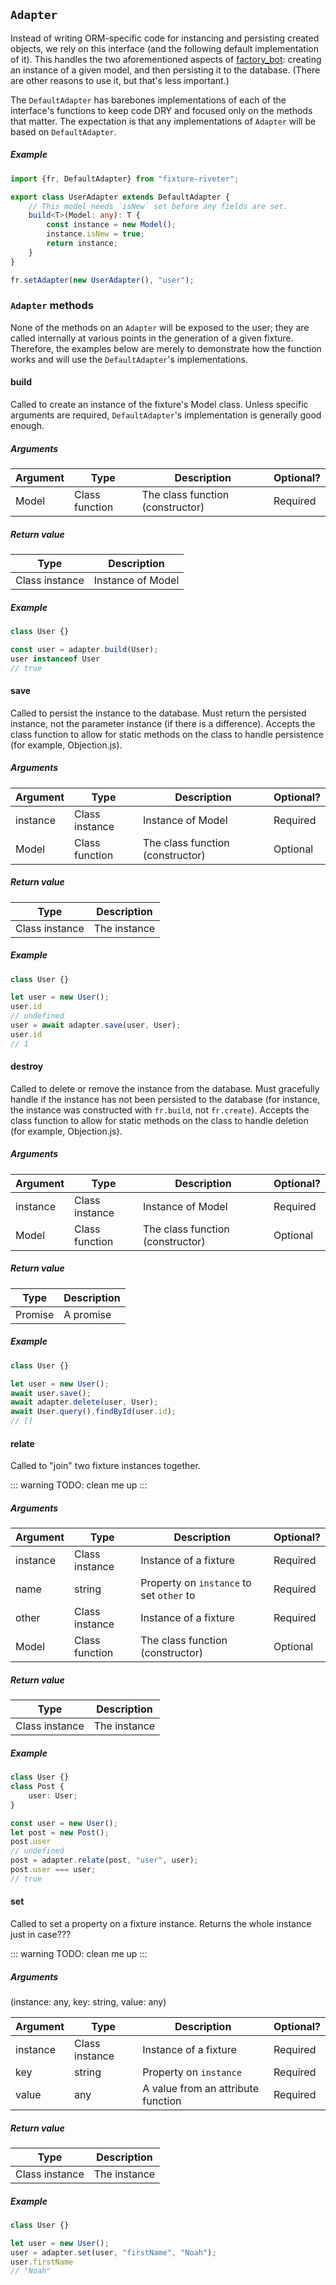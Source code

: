 ## `Adapter`

Instead of writing ORM-specific code for instancing and persisting created objects, we rely on this interface (and the following default implementation of it). This handles the two aforementioned aspects of [factory_bot][factory_bot]: creating an instance of a given model, and then persisting it to the database. (There are other reasons to use it, but that's less important.)

[factory_bot]: https://github.com/thoughtbot/factory_bot/

The `DefaultAdapter` has barebones implementations of each of the interface's functions to keep code DRY and focused only on the methods that matter. The expectation is that any implementations of `Adapter` will be based on `DefaultAdapter`.

##### Example

```typescript
import {fr, DefaultAdapter} from "fixture-riveter";

export class UserAdapter extends DefaultAdapter {
	// This model needs `isNew` set before any fields are set.
	build<T>(Model: any): T {
		const instance = new Model();
		instance.isNew = true;
		return instance;
	}
}

fr.setAdapter(new UserAdapter(), "user");
```

### `Adapter` methods

None of the methods on an `Adapter` will be exposed to the user; they are called internally at various points in the generation of a given fixture. Therefore, the examples below are merely to demonstrate how the function works and will use the `DefaultAdapter`'s implementations.

#### build

Called to create an instance of the fixture's Model class. Unless specific arguments are required, `DefaultAdapter`'s implementation is generally good enough.

##### Arguments

| Argument | Type           | Description                                                                      | Optional? |
|----------|----------------|----------------------------------------------------------------------------------|-----------|
| Model    | Class function | The class function (constructor) | Required  |

##### Return value

| Type           | Description       |
|----------------|-------------------|
| Class instance | Instance of Model |

##### Example

```typescript
class User {}

const user = adapter.build(User);
user instanceof User
// true
```

#### save

Called to persist the instance to the database. Must return the persisted instance, not the parameter instance (if there is a difference). Accepts the class function to allow for static methods on the class to handle persistence (for example, Objection.js).

##### Arguments

| Argument | Type           | Description                      | Optional? |
|----------|----------------|----------------------------------|-----------|
| instance | Class instance | Instance of Model                | Required  |
| Model    | Class function | The class function (constructor) | Optional  |

##### Return value

| Type           | Description  |
|----------------|--------------|
| Class instance | The instance |

##### Example

```typescript
class User {}

let user = new User();
user.id
// undefined
user = await adapter.save(user, User);
user.id
// 1
```

#### destroy

Called to delete or remove the instance from the database. Must gracefully handle if the instance has not been persisted to the database (for instance, the instance was constructed with `fr.build`, not `fr.create`). Accepts the class function to allow for static methods on the class to handle deletion (for example, Objection.js).

##### Arguments

| Argument | Type           | Description                      | Optional? |
|----------|----------------|----------------------------------|-----------|
| instance | Class instance | Instance of Model                | Required  |
| Model    | Class function | The class function (constructor) | Optional  |

##### Return value

| Type    | Description |
|---------|-------------|
| Promise | A promise   |

##### Example

```typescript
class User {}

let user = new User();
await user.save();
await adapter.delete(user, User);
await User.query().findById(user.id);
// []
```

#### relate

Called to "join" two fixture instances together.

::: warning
TODO: clean me up
:::

##### Arguments

| Argument | Type           | Description                              | Optional? |
|----------|----------------|------------------------------------------|-----------|
| instance | Class instance | Instance of a fixture                    | Required  |
| name     | string         | Property on `instance` to set `other` to | Required  |
| other    | Class instance | Instance of a fixture                    | Required  |
| Model    | Class function | The class function (constructor)         | Optional  |

##### Return value

| Type           | Description  |
|----------------|--------------|
| Class instance | The instance |

##### Example

```typescript
class User {}
class Post {
	user: User;
}

const user = new User();
let post = new Post();
post.user
// undefined
post = adapter.relate(post, "user", user);
post.user === user;
// true
```

#### set

Called to set a property on a fixture instance. Returns the whole instance just in case???

::: warning
TODO: clean me up
:::

##### Arguments

(instance: any, key: string, value: any)

| Argument | Type           | Description                        | Optional? |
|----------|----------------|------------------------------------|-----------|
| instance | Class instance | Instance of a fixture              | Required  |
| key      | string         | Property on `instance`             | Required  |
| value    | any            | A value from an attribute function | Required  |

##### Return value

| Type           | Description  |
|----------------|--------------|
| Class instance | The instance |

##### Example

```typescript
class User {}

let user = new User();
user = adapter.set(user, "firstName", "Noah");
user.firstName
// "Noah"
```

